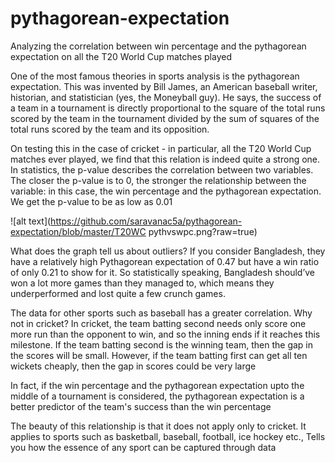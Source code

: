 # pythagorean-expectation
Analyzing the correlation between win percentage and the pythagorean expectation on all the T20 World Cup matches played

One of the most famous theories in sports analysis is the pythagorean expectation. This was invented by Bill James, an American baseball writer, historian, and statistician (yes, the Moneyball guy). He says, the success of a team in a tournament is directly proportional to the square of the total runs scored by the team in the tournament divided by the sum of squares of the total runs scored by the team and its opposition.

On testing this in the case of cricket - in particular, all the T20 World Cup matches ever played, we find that this relation is indeed quite a strong one. In statistics, the p-value describes the correlation between two variables. The closer the p-value is to 0, the stronger the relationship between the variable: in this case, the win percentage and the pythagorean expectation. We get the p-value to be as low as 0.01

![alt text](https://github.com/saravanac5a/pythagorean-expectation/blob/master/T20WC pythvswpc.png?raw=true)

What does the graph tell us about outliers? If you consider Bangladesh, they have a relatively high Pythagorean expectation of 0.47 but have a win ratio of only 0.21 to show for it. So statistically speaking, Bangladesh should’ve won a lot more games than they managed to, which means they underperformed and lost quite a few crunch games.

The data for other sports such as baseball has a greater correlation. Why not in cricket? In cricket, the team batting second needs only score one more run than the opponent to win, and so the inning ends if it reaches this milestone. If the team batting second is the winning team, then the gap in the scores will be small. However, if the team batting first can get all ten wickets cheaply, then the gap in scores could be very large

In fact, if the win percentage and the pythagorean expectation upto the middle of a tournament is considered, the pythagorean expectation is a better predictor of the team's success than the win percentage

The beauty of this relationship is that it does not apply only to cricket. It applies to sports such as basketball, baseball, football, ice hockey etc., Tells you how the essence of any sport can be captured through data
